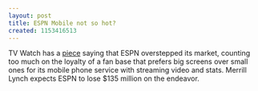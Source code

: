 ```yaml
---
layout: post
title: ESPN Mobile not so hot?
created: 1153416513
---
```

TV Watch has a <a href="http://blogs.mediapost.com/tv_watch/?p=483" target="_blank">piece</a> saying that ESPN overstepped its market, counting too much on the loyalty of a fan base that prefers big screens over small ones for its mobile phone service with streaming video and stats. Merrill Lynch expects ESPN to lose $135 million on the endeavor.
